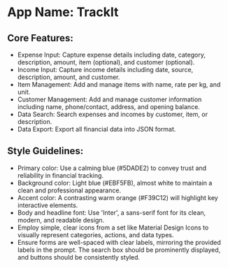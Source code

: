 # **App Name**: TrackIt

## Core Features:

- Expense Input: Capture expense details including date, category, description, amount, item (optional), and customer (optional).
- Income Input: Capture income details including date, source, description, amount, and customer.
- Item Management: Add and manage items with name, rate per kg, and unit.
- Customer Management: Add and manage customer information including name, phone/contact, address, and opening balance.
- Data Search: Search expenses and incomes by customer, item, or description.
- Data Export: Export all financial data into JSON format.

## Style Guidelines:

- Primary color: Use a calming blue (#5DADE2) to convey trust and reliability in financial tracking.
- Background color: Light blue (#EBF5FB), almost white to maintain a clean and professional appearance.
- Accent color: A contrasting warm orange (#F39C12) will highlight key interactive elements.
- Body and headline font: Use 'Inter', a sans-serif font for its clean, modern, and readable design.
- Employ simple, clear icons from a set like Material Design Icons to visually represent categories, actions, and data types.
- Ensure forms are well-spaced with clear labels, mirroring the provided labels in the prompt. The search box should be prominently displayed, and buttons should be consistently styled.